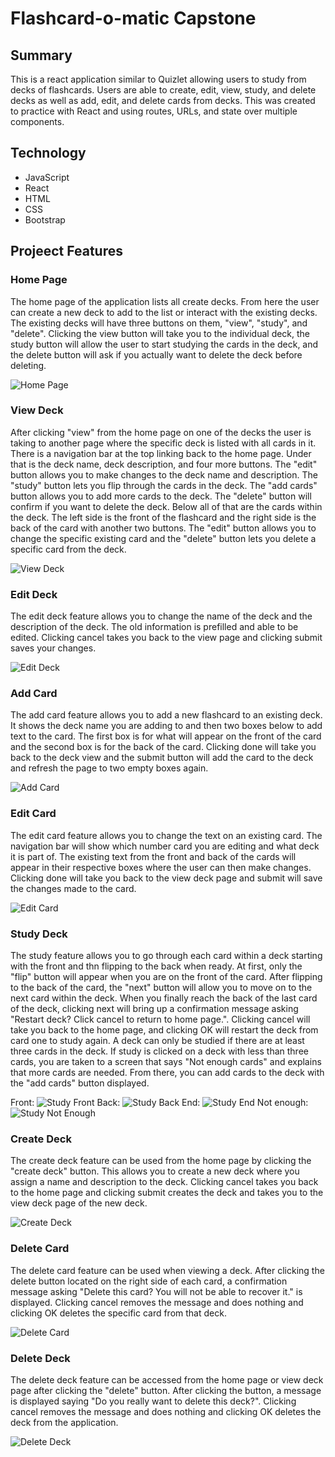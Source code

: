 # Flashcard-o-matic Capstone

## Summary

This is a react application similar to Quizlet allowing users to study from decks of flashcards. Users are able to create, edit, view, study, and delete decks as well as add, edit, and delete cards from decks. This was created to practice with React and using routes, URLs, and state over multiple components.

## Technology

- JavaScript
- React
- HTML
- CSS
- Bootstrap

## Projeect Features

### Home Page

The home page of the application lists all create decks. From here the user can create a new deck to add to the list or interact with the existing decks. The existing decks will have three buttons on them, "view", "study", and "delete". Clicking the view button will take you to the individual deck, the study button will allow the user to start studying the cards in the deck, and the delete button will ask if you actually want to delete the deck before deleting.

![Home Page](https://github.com/ryan-prosser/FlashCard-Capstone-Project/assets/133927475/aec44003-61ce-402d-a229-f42b2896f32c)

### View Deck

After clicking "view" from the home page on one of the decks the user is taking to another page where the specific deck is listed with all cards in it. There is a navigation bar at the top linking back to the home page. Under that is the deck name, deck description, and four more buttons. The "edit" button allows you to make changes to the deck name and description. The "study" button lets you flip through the cards in the deck. The "add cards" button allows you to add more cards to the deck. The "delete" button will confirm if you want to delete the deck. Below all of that are the cards within the deck. The left side is the front of the flashcard and the right side is the back of the card with another two buttons. The "edit" button allows you to change the specific existing card and the "delete" button lets you delete a specific card from the deck.

![View Deck](https://github.com/ryan-prosser/FlashCard-Capstone-Project/assets/133927475/49e3497f-a9c6-4743-bc6b-41216b75a9cb)

### Edit Deck

The edit deck feature allows you to change the name of the deck and the description of the deck. The old information is prefilled and able to be edited. Clicking cancel takes you back to the view page and clicking submit saves your changes.

![Edit Deck](https://github.com/ryan-prosser/FlashCard-Capstone-Project/assets/133927475/500f096f-70c4-4d1d-a2d8-f4e47579bc93)

### Add Card

The add card feature allows you to add a new flashcard to an existing deck. It shows the deck name you are adding to and then two boxes below to add text to the card. The first box is for what will appear on the front of the card and the second box is for the back of the card. Clicking done will take you back to the deck view and the submit button will add the card to the deck and refresh the page to two empty boxes again.

![Add Card](https://github.com/ryan-prosser/FlashCard-Capstone-Project/assets/133927475/d032a5f0-b93e-4143-887c-9b00b7e528b9)

### Edit Card

The edit card feature allows you to change the text on an existing card. The navigation bar will show which number card you are editing and what deck it is part of. The existing text from the front and back of the cards will appear in their respective boxes where the user can then make changes. Clicking done will take you back to the view deck page and submit will save the changes made to the card.

![Edit Card](https://github.com/ryan-prosser/FlashCard-Capstone-Project/assets/133927475/08483ec8-e985-4d3b-8b5c-34bfcfef0db8)

### Study Deck

The study feature allows you to go through each card within a deck starting with the front and thn flipping to the back when ready. At first, only the "flip" button will appear when you are on the front of the card. After flipping to the back of the card, the "next" button will allow you to move on to the next card within the deck. When you finally reach the back of the last card of the deck, clicking next will bring up a confirmation message asking "Restart deck? Click cancel to return to home page.". Clicking cancel will take you back to the home page, and clicking OK will restart the deck from card one to study again. A deck can only be studied if there are at least three cards in the deck. If study is clicked on a deck with less than three cards, you are taken to a screen that says "Not enough cards" and explains that more cards are needed. From there, you can add cards to the deck with the "add cards" button displayed.

Front:
![Study Front](https://github.com/ryan-prosser/FlashCard-Capstone-Project/assets/133927475/90af02fd-e3c2-4d64-b30e-66a971709ca0)
Back:
![Study Back](https://github.com/ryan-prosser/FlashCard-Capstone-Project/assets/133927475/488ee79f-9c08-4f4f-aed5-c25af54d06bd)
End:
![Study End](https://github.com/ryan-prosser/FlashCard-Capstone-Project/assets/133927475/f012ca3d-39a6-4c0d-b6ed-e799ffb983a2)
Not enough:
![Study Not Enough](https://github.com/ryan-prosser/FlashCard-Capstone-Project/assets/133927475/f86cbde1-9b8c-466a-829b-92280ae46956)

### Create Deck

The create deck feature can be used from the home page by clicking the "create deck" button. This allows you to create a new deck where you assign a name and description to the deck. Clicking cancel takes you back to the home page and clicking submit creates the deck and takes you to the view deck page of the new deck.

![Create Deck](https://github.com/ryan-prosser/FlashCard-Capstone-Project/assets/133927475/f0ab84d8-27c3-4e7c-b5b7-aaf07abd0352)

### Delete Card

The delete card feature can be used when viewing a deck. After clicking the delete button located on the right side of each card, a confirmation message asking "Delete this card? You will not be able to recover it." is displayed. Clicking cancel removes the message and does nothing and clicking OK deletes the specific card from that deck.

![Delete Card](https://github.com/ryan-prosser/FlashCard-Capstone-Project/assets/133927475/e54f5f62-27f0-49c8-b1d0-23b17553418a)

### Delete Deck

The delete deck feature can be accessed from the home page or view deck page after clicking the "delete" button. After clicking the button, a message is displayed saying "Do you really want to delete this deck?". Clicking cancel removes the message and does nothing and clicking OK deletes the deck from the application.

![Delete Deck](https://github.com/ryan-prosser/FlashCard-Capstone-Project/assets/133927475/6dc764d3-8ac4-438c-97d7-4e72693b2b4c)
